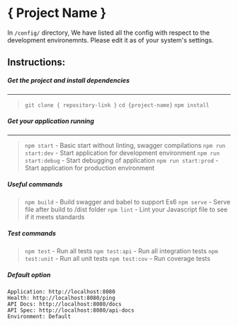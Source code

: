 # { Project Name }

In `/config/` directory, We have listed all the config with respect to the development environemnts.
Please edit it as of your system's settings.

## Instructions:
#####  Get the project and install dependencies
---
> `git clone { repository-link }`
> `cd {project-name}`
> `npm install`

#####  Get your application running
---
> `npm start` - Basic start without linting, swagger compilations
> `npm run start:dev` - Start application for development environment
> `npm run start:debug` - Start debugging of application
> `npm run start:prod` - Start application for production environment

#####  Useful commands
> `npm build` - Build swagger and babel to support Es6
> `npm serve` - Serve file after build to /dist folder
> `npm lint` - Lint your Javascript file to see if it meets standards

#####  Test commands
> `npm test` - Run all tests
> `npm test:api` - Run all integration tests
> `npm test:unit` - Run all unit tests
> `npm test:cov` - Run coverage tests

#####  Default option
```
Application: http://localhost:8080
Health: http://localhost:8080/ping
API Docs: http://localhost:8080/docs
API Spec: http://localhost:8080/api-docs
Environment: Default

```
